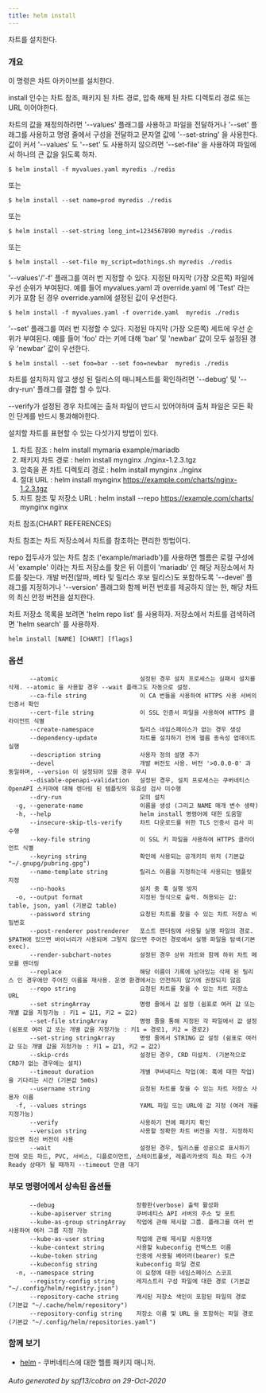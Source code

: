 ```yaml
---
title: helm install
---
```

차트를 설치한다.

### 개요


이 명령은 차트 아카이브를 설치한다.

install 인수는 차트 참조, 패키지 된 차트 경로, 
압축 해제 된 차트 디렉토리 경로 또는 URL 이어야한다.

차트의 값을 재정의하려면 '--values' 플래그를 사용하고 파일을 전달하거나 
'--set' 플래그를 사용하고 명령 줄에서 구성을 전달하고 
문자열 값에 '--set-string' 을 사용한다.
값이 커서 '--values' 도 '--set' 도 사용하지 않으려면 
'--set-file' 을 사용하여 파일에서 하나의 큰 값을 읽도록 하자.

    $ helm install -f myvalues.yaml myredis ./redis

또는

    $ helm install --set name=prod myredis ./redis

또는

    $ helm install --set-string long_int=1234567890 myredis ./redis

또는

    $ helm install --set-file my_script=dothings.sh myredis ./redis

'--values'/'-f' 플래그를 여러 번 지정할 수 있다. 지정된 마지막 (가장 오른쪽) 파일에 우선 순위가 부여된다. 
예를 들어 myvalues.yaml 과 override.yaml 에 'Test' 라는 키가 포함 된 경우 
override.yaml에 설정된 값이 우선한다.

    $ helm install -f myvalues.yaml -f override.yaml  myredis ./redis

'--set' 플래그를 여러 번 지정할 수 있다. 지정된 마지막 (가장 오른쪽) 세트에 우선 순위가 부여된다. 
예를 들어 'foo' 라는 키에 대해 'bar' 및 'newbar' 값이 모두 설정된 경우 
'newbar' 값이 우선한다.

    $ helm install --set foo=bar --set foo=newbar  myredis ./redis


차트를 설치하지 않고 생성 된 릴리스의 매니페스트를 확인하려면 
'--debug' 및 '--dry-run' 플래그를 결합 할 수 있다.

--verify가 설정된 경우 차트에는 출처 파일이 반드시 있어야하며 
출처 파일은 모든 확인 단계를 반드시 통과해야한다.

설치할 차트를 표현할 수 있는 다섯가지 방법이 있다.

1. 차트 참조 : helm install mymaria example/mariadb
2. 패키지 차트 경로 : helm install mynginx ./nginx-1.2.3.tgz
3. 압축을 푼 차트 디렉토리 경로 : helm install mynginx ./nginx
4. 절대 URL : helm install mynginx https://example.com/charts/nginx-1.2.3.tgz
5. 차트 참조 및 저장소 URL : helm install --repo https://example.com/charts/ mynginx nginx

차트 참조(CHART REFERENCES)

차트 참조는 차트 저장소에서 차트를 참조하는 편리한 방법이다.

repo 접두사가 있는 차트 참조 ('example/mariadb')를 사용하면 
헬름은 로컬 구성에서 'example' 이라는 차트 저장소를 찾은 뒤
이름이 'mariadb' 인 해당 저장소에서 차트를 찾는다. 개발 버전(알파, 베타 및 릴리스 후보 릴리스)도 
포함하도록 '--devel' 플래그를 지정하거나 '--version' 플래그와 
함께 버전 번호를 제공하지 않는 한, 해당 차트의 최신 안정 버전을 설치한다.

차트 저장소 목록을 보려면 'helm repo list' 를 사용하자. 
저장소에서 차트를 검색하려면 'helm search' 를 사용하자.


```
helm install [NAME] [CHART] [flags]
```

### 옵션

```
      --atomic                       설정된 경우 설치 프로세스는 실패시 설치를 삭제. --atomic 을 사용할 경우 --wait 플래그도 자동으로 설정.
      --ca-file string               이 CA 번들을 사용하여 HTTPS 사용 서버의 인증서 확인
      --cert-file string             이 SSL 인증서 파일을 사용하여 HTTPS 클라이언트 식별
      --create-namespace             릴리스 네임스페이스가 없는 경우 생성
      --dependency-update            차트를 설치하기 전에 헬름 종속성 업데이트 실행
      --description string           사용자 정의 설명 추가
      --devel                        개발 버전도 사용. 버전 '>0.0.0-0' 과 동일하며, --version 이 설정되어 있을 경우 무시
      --disable-openapi-validation   설정된 경우, 설치 프로세스는 쿠버네티스 OpenAPI 스키마에 대해 렌더링 된 템플릿의 유효성 검사 미수행
      --dry-run                      모의 설치
  -g, --generate-name                이름을 생성 (그리고 NAME 매개 변수 생략)
  -h, --help                         helm install 명령어에 대한 도움말
      --insecure-skip-tls-verify     차트 다운로드를 위한 TLS 인증서 검사 미수행
      --key-file string              이 SSL 키 파일을 사용하여 HTTPS 클라이언트 식별
      --keyring string               확인에 사용되는 공개키의 위치 (기본값 "~/.gnupg/pubring.gpg")
      --name-template string         릴리스 이름을 지정하는데 사용되는 탬플릿 지정
      --no-hooks                     설치 중 훅 실행 방지
  -o, --output format                지정된 형식으로 출력. 허용되는 값: table, json, yaml (기본값 table)
      --password string              요청된 차트를 찾을 수 있는 차트 저장소 비밀번호
      --post-renderer postrenderer   포스트 렌더링에 사용될 실행 파일의 경로. $PATH에 있으면 바이너리가 사용되며 그렇지 않으면 주어진 경로에서 실행 파일을 탐색(기본 exec).
      --render-subchart-notes        설정된 경우 상위 차트와 함께 하위 차트 메모를 렌더링
      --replace                      해당 이름이 기록에 남아있는 삭제 된 릴리스 인 경우에만 주어진 이름을 재사용. 운영 환경에서는 안전하지 않기에 권장되지 않음
      --repo string                  요청된 차트를 찾을 수 있는 차트 저장소 URL
      --set stringArray              명령 줄에서 값 설정 (쉼표로 여러 값 또는 개별 값을 지정가능 : 키1 = 값1, 키2 = 값2)
      --set-file stringArray         명령 줄을 통해 지정된 각 파일에서 값 설정 (쉼표로 여러 값 또는 개별 값을 지정가능 : 키1 = 경로1, 키2 = 경로2)
      --set-string stringArray       명령 줄에서 STRING 값 설정 (쉼표로 여러 값 또는 개별 값을 지정가능 : 키1 = 값1, 키2 = 값2)
      --skip-crds                    설정된 경우, CRD 미설치. (기본적으로 CRD가 없는 경우에는 설치)
      --timeout duration             개별 쿠버네티스 작업(예: 훅에 대한 작업)을 기다리는 시간 (기본값 5m0s)
      --username string              요청된 차트를 찾을 수 있는 차트 저장소 사용자 이름
  -f, --values strings               YAML 파일 또는 URL에 값 지정 (여러 개를 지정가능)
      --verify                       사용하기 전에 패키지 확인
      --version string               사용할 정확한 차트 버전을 지정. 지정하지 않으면 최신 버전이 사용
      --wait                         설정된 경우, 릴리스를 성공으로 표시하기 전에 모든 파드, PVC, 서비스, 디플로이먼트, 스테이트풀셋, 레플리카셋의 최소 파드 수가 Ready 상태가 될 때까지 --timeout 만큼 대기
```

### 부모 명령어에서 상속된 옵션들

```
      --debug                       장황한(verbose) 출력 활성화
      --kube-apiserver string       쿠버네티스 API 서버의 주소 및 포트
      --kube-as-group stringArray   작업에 관해 제시할 그룹. 플래그를 여러 번 사용하여 여러 그룹 지정 가능
      --kube-as-user string         작업에 관해 제시할 사용자명
      --kube-context string         사용할 kubeconfig 컨텍스트 이름
      --kube-token string           인증에 사용될 베어러(bearer) 토큰
      --kubeconfig string           kubeconfig 파일 경로
  -n, --namespace string            이 요청에 대한 네임스페이스 스코프
      --registry-config string      레지스트리 구성 파일에 대한 경로 (기본값 "~/.config/helm/registry.json")
      --repository-cache string     캐시된 저장소 색인이 포함된 파일의 경로 (기본값 "~/.cache/helm/repository")
      --repository-config string    저장소 이름 및 URL 을 포함하는 파일 경로 (기본값 "~/.config/helm/repositories.yaml")
```

### 함께 보기

* [helm](/helm/helm.md)	 - 쿠버네티스에 대한 헬름 패키지 매니저.

###### Auto generated by spf13/cobra on 29-Oct-2020
